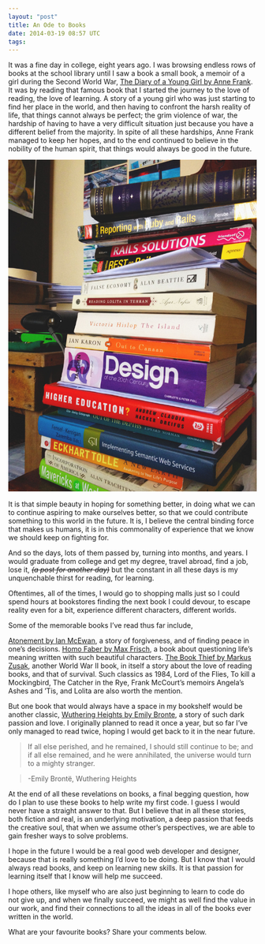 ```yaml
---
layout: "post"
title: An Ode to Books
date: 2014-03-19 08:57 UTC
tags: 
---
```




It was a fine day in college, eight years ago. I was browsing endless rows of books at the school library until I saw a book a small book, a memoir of a girl during the Second World War, [The Diary of a Young Girl by Anne Frank](http://www.amazon.com/Anne-Frank-Diary-Young-Girl/dp/0553296981/ref=sr_1_1?ie=UTF8&qid=1395219548&sr=8-1&keywords=diary+of+a+young+girl). It was by reading that famous book that I started the journey to the love of reading, the love of learning. A story of a young girl who was just starting to find her place in the world, and then having to confront the harsh reality of life, that things cannot always be perfect; the grim violence of war, the hardship of having to have a very difficult situation just because you have a different belief from the majority. In spite of all these hardships, Anne Frank managed to keep her hopes, and to the end continued to believe in the nobility of the human spirit, that things would always be good in the future.

![My Books][1]

It is that simple beauty in hoping for something better, in doing what we can to continue aspiring to make ourselves better, so that we could contribute something to this world in the future. It is, I believe the central binding force that makes us humans, it is in this commonality of experience that we know we should keep on fighting for.

And so the days, lots of them passed by, turning into months, and years. I would graduate from college and get my degree, travel abroad, find a job, lose it, ~~_(a post for another day)_~~ but the constant in all these days is my unquenchable thirst for reading, for learning.

Oftentimes, all of the times, I would go to shopping malls just so I could spend hours at bookstores finding the next book I could devour, to escape reality even for a bit, experience different characters, different worlds.

Some of the memorable books I’ve read thus far include, 

[Atonement by Ian McEwan](http://www.amazon.com/Atonement-A-Novel-Ian-McEwan/dp/038572179X/ref=sr_1_1?ie=UTF8&qid=1395406290&sr=8-1&keywords=atonement), a story of forgiveness, and of finding peace in one’s decisions. 
[Homo Faber by Max Frisch](http://www.amazon.com/Homo-Faber-Report-Max-Frisch/dp/0156421356/ref=sr_1_1?ie=UTF8&qid=1395221935&sr=8-1&keywords=homo+faber), a book about questioning life’s meaning written with such beautiful characters. 
[The Book Thief by Markus Zusak](http://www.amazon.com/The-Book-Thief-Markus-Zusak/dp/0375842209/ref=sr_1_1?ie=UTF8&qid=1395222054&sr=8-1&keywords=the+book+thief), another World War II book, in itself a story about the love of reading books, and that of survival.
Such classics as 1984, Lord of the Flies, To kill a Mockingbird, The Catcher in the Rye, Frank McCourt’s memoirs Angela’s Ashes and ’Tis, and Lolita are also worth the mention.

But one book that would always have a space in my bookshelf would be another classic, [Wuthering Heights by Emily Bronte](http://www.amazon.com/Wuthering-Heights-Emily-Bronte/dp/1494987554/ref=sr_1_2?ie=UTF8&qid=1395233322&sr=8-2&keywords=wuthering+heights), a story of such dark passion and love. I originally planned to read it once a year, but so far I’ve only managed to read twice, hoping I would get back to it in the near future.

>If all else perished, and he remained, I should still continue to be; and if all else 
>remained, and he were annihilated, the universe would turn to a mighty stranger.

>-Emily Brontë, Wuthering Heights

At the end of all these revelations on books, a final begging question, how do I plan to use these books to help write my first code. I guess I would never have a straight answer to that. But I believe that in all these stories, both fiction and real, is an underlying motivation, a deep passion that feeds the creative soul, that when we assume other’s perspectives, we are able to gain fresher ways to solve problems.

I hope in the future I would be a real good web developer and designer, because that is really something I’d love to be doing. But I know that I would always read books, and keep on learning new skills. It is that passion for learning itself that I know will help me succeed.

I hope others, like myself who are also just beginning to learn to code do not give up, and when we finally succeed, we might as well find the value in our work, and find their connections to all the ideas in all of the books ever written in the world.

What are your favourite books? Share your comments below.

[1]: /img/books2.jpg "My Books"
